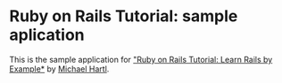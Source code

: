 # Ruby on Rails Tutorial: sample aplication

This is the sample application for
["Ruby on Rails Tutorial: Learn Rails by Example*](http://railstutorial.org/)
by [Michael Hartl](http://michaelhartl.com/).
